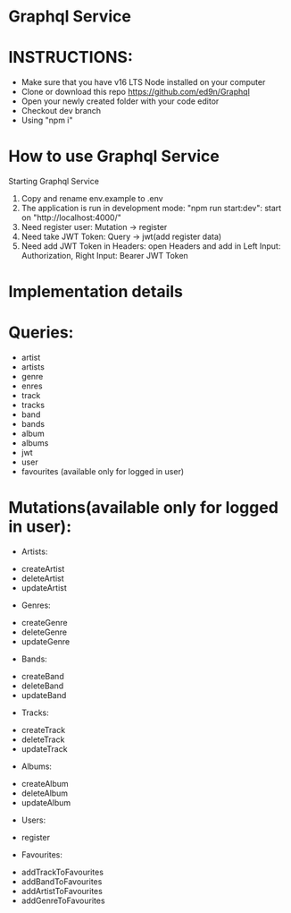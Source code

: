 # Graphql Service

# INSTRUCTIONS:
* Make sure that you have v16 LTS Node installed on your computer
* Clone or download this repo https://github.com/ed9n/Graphql
* Open your newly created folder with your code editor
* Checkout dev branch
* Using "npm i"

# How to use Graphql Service
Starting Graphql Service
1. Copy and rename env.example to .env
2. The application is run in development mode: "npm run start:dev": start on "http://localhost:4000/"
3. Need register user: Mutation -> register
4. Need take JWT Token: Query -> jwt(add register data)
5. Need add JWT Token in Headers: open Headers and add in Left Input: Authorization, Right Input: Bearer JWT Token

# Implementation details

# Queries:

* artist
* artists
* genre
* enres
* track
* tracks
* band
* bands
* album
* albums
* jwt
* user
* favourites (available only for logged in user)

#  Mutations(available only for logged in user):

* Artists:
 - createArtist
 - deleteArtist
 - updateArtist

* Genres:
 - createGenre
 - deleteGenre
 - updateGenre

* Bands:
 - createBand
 - deleteBand
 - updateBand

* Tracks:
 - createTrack
 - deleteTrack
 - updateTrack

* Albums:
 - createAlbum
 - deleteAlbum
 - updateAlbum

* Users:
 - register

* Favourites:
 - addTrackToFavourites
 - addBandToFavourites
 - addArtistToFavourites
 - addGenreToFavourites
